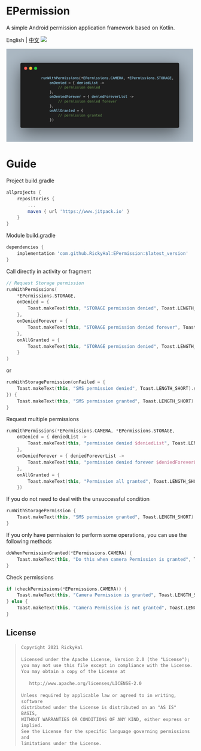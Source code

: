 # EPermission

A simple Android permission application framework based on Kotlin.

English | [中文](/README.zh.md)
[![](https://jitpack.io/v/RickyHal/EPermission.svg)](https://jitpack.io/#RickyHal/EPermission)

<img src="/results/guide.png" width="500">

# Guide

Project build.gradle

```groovy
allprojects {
    repositories {
        ...
        maven { url 'https://www.jitpack.io' }
    }
}
```

Module build.gradle

```groovy
dependencies {
    implementation 'com.github.RickyHal:EPermission:$latest_version'
}
```

Call directly in activity or fragment

```kotlin
// Request Storage permission
runWithPermissions(
    *EPermissions.STORAGE,
    onDenied = {
        Toast.makeText(this, "STORAGE permission denied", Toast.LENGTH_SHORT).show()
    },
    onDeniedForever = {
        Toast.makeText(this, "STORAGE permission denied forever", Toast.LENGTH_SHORT).show()
    },
    onAllGranted = {
        Toast.makeText(this, "STORAGE permission denied", Toast.LENGTH_SHORT).show()
    }
)
```

or

```kotlin
runWithStoragePermission(onFailed = {
    Toast.makeText(this, "SMS permission denied", Toast.LENGTH_SHORT).show()
}) {
    Toast.makeText(this, "SMS permission granted", Toast.LENGTH_SHORT).show()
}
```

Request multiple permissions

```kotlin
runWithPermissions(*EPermissions.CAMERA, *EPermissions.STORAGE,
    onDenied = { deniedList ->
        Toast.makeText(this, "permission denied $deniedList", Toast.LENGTH_SHORT).show()
    },
    onDeniedForever = { deniedForeverList ->
        Toast.makeText(this, "permission denied forever $deniedForeverList", Toast.LENGTH_SHORT).show()
    },
    onAllGranted = {
        Toast.makeText(this, "Permission all granted", Toast.LENGTH_SHORT).show()
    })
```

If you do not need to deal with the unsuccessful condition

```kotlin
runWithStoragePermission {
    Toast.makeText(this, "SMS permission granted", Toast.LENGTH_SHORT).show()
}
```

If you only have permission to perform some operations, you can use the following methods

```kotlin
doWhenPermissionGranted(*EPermissions.CAMERA) {
    Toast.makeText(this, "Do this when camera Permission is granted", Toast.LENGTH_SHORT).show()
}
```

Check permissions

```kotlin
if (checkPermissions(*EPermissions.CAMERA)) {
    Toast.makeText(this, "Camera Permission is granted", Toast.LENGTH_SHORT).show()
} else {
    Toast.makeText(this, "Camera Permission is not granted", Toast.LENGTH_SHORT).show()
}
```

## License

> ```
> Copyright 2021 RickyHal
>
> Licensed under the Apache License, Version 2.0 (the "License");
> you may not use this file except in compliance with the License.
> You may obtain a copy of the License at
>
>    http://www.apache.org/licenses/LICENSE-2.0
>
> Unless required by applicable law or agreed to in writing, software
> distributed under the License is distributed on an "AS IS" BASIS,
> WITHOUT WARRANTIES OR CONDITIONS OF ANY KIND, either express or implied.
> See the License for the specific language governing permissions and
> limitations under the License.
> ```